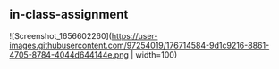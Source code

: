## in-class-assignment

![Screenshot_1656602260](https://user-images.githubusercontent.com/97254019/176714584-9d1c9216-8861-4705-8784-4044d644144e.png | width=100)


